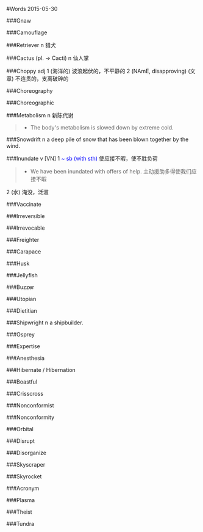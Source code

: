 #Words 2015-05-30

###Gnaw

###Camouflage

###Retriever
n 猎犬

###Cactus (pl. -> Cacti)
n 仙人掌

###Choppy
adj 1 (海洋的) 波浪起伏的，不平静的
2 (NAmE, disapproving) (文章) 不连贯的，支离破碎的

###Choreography

###Choreographic

###Metabolism
n 新陈代谢
> * The body's metabolism is slowed down by extreme cold.

###Snowdrift
n a deep pile of snow that has been blown together by the wind.

###Inundate
v [VN] 1 <span style="color:blue">~ sb (with sth)</span> 使应接不暇，使不胜负荷
> * We have been inundated with offers of help. 主动援助多得使我们应接不暇

2 (水) 淹没，泛滥

###Vaccinate

###Irreversible

###Irrevocable

###Freighter

###Carapace

###Husk

###Jellyfish

###Buzzer

###Utopian

###Dietitian

###Shipwright
n a shipbuilder.

###Osprey

###Expertise

###Anesthesia

###Hibernate / Hibernation

###Boastful

###Crisscross

###Nonconformist

###Nonconformity

###Orbital

###Disrupt

###Disorganize

###Skyscraper

###Skyrocket

###Acronym

###Plasma

###Theist

###Tundra

